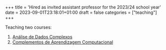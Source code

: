 +++
title = 'Hired as invited assistant professor for the 2023/24 school year'
date = 2023-09-01T23:18:01+01:00
draft = false
categories = ["teaching"]
+++

Teaching two courses:
1. [Análise de Dados Complexos](https://sigarra.up.pt/feup/pt/ucurr_geral.ficha_uc_view?pv_ocorrencia_id=519425)
2. [Complementos de Aprendizagem Computacional](https://sigarra.up.pt/feup/pt/ucurr_geral.ficha_uc_view?pv_ocorrencia_id=518813)